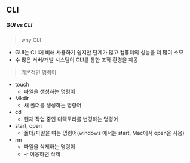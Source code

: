 ## CLI

##### GUI vs CLI

> why CLI

- GUI는 CLI에 비해 사용하기 쉽지만 단계가 많고 컴퓨터의 성능을 더 많이 소모
- 수 많은 서버/개발 시스템이 CLI를 통한 조작 환경을 제공

> 기본적인 명령어

- touch
  - 파일을 생성하는 명령어
- Mkdir
  - 새 폴더를 생성하는 명령어
- cd
  - 현재 작업 중인 디렉토리를 변경하는 명령어
- start, open
  - 폴더/파일을 여는 명령어(windows 에서는 start, Mac에서 open을 사용)
- rm
  - 파일을 삭제하는 명령어
  - -r 이용하면 삭제